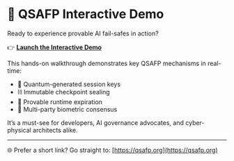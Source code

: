 
# 🔁 QSAFP Interactive Demo

Ready to experience provable AI fail-safes in action?

👉 **[Launch the Interactive Demo](https://qsafp-core.github.io/qsafp-open-core/)**

This hands-on walkthrough demonstrates key QSAFP mechanisms in real-time:

- 🔐 Quantum-generated session keys  
- ⛓️ Immutable checkpoint sealing  
- 🛑 Provable runtime expiration  
- 🧭 Multi-party biometric consensus  

It’s a must-see for developers, AI governance advocates, and cyber-physical architects alike.

---

🌐 Prefer a short link? Go straight to: [https://qsafp.org](https://qsafp.org)
